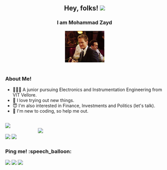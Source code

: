 <div align = center> 
<h2>Hey, folks! <img src="https://raw.githubusercontent.com/MartinHeinz/MartinHeinz/master/wave.gif" width="30px"></h2>
  <h3>I am Mohammad Zayd </h3>
  <img src = "https://github.com/Zayd1602/Zayd1602/blob/main/gifs/wink.gif" height=100/>
  <h1></h1>
  </div> 
<h3>About Me!</h3>
  <ul>
    <li> 👨🏻‍🎓 A junior pursuing Electronics and Instrumentation Engineering from VIT Vellore.
    <li> 🧐 I love trying out new things.
    <li> 😇 I'm also interested in Finance, Investments and Politics (let's talk). 
    <li> 👻 I'm new to coding, so help me out.
  </ul>  
<!--   
<h2></h2> 
<h3>Github Stats 👨‍💻</h3> 
<p align="center">
  <a href="https://github.com/Zayd1602"><span>
    <img height="48%" src="https://github-readme-stats.vercel.app/api?username=Zayd1602&count_private=true&show_icons=true&theme=radical&&include_all_commits=true"/>
    <img width="51%" src="https://github-readme-streak-stats.herokuapp.com/?user=Zayd1602&theme=radical" />
    <img height="163em" src="https://github-readme-stats-eight-theta.vercel.app/api/top-langs/?username=Zayd1602&hide=html,css,javascript,scss&layout=compact&langs_count=8&theme=radical"/>
    <img align="center" src="https://github-profile-summary-cards.vercel.app/api/cards/profile-details?username=Zayd1602&theme=dracula" />
    </span></a>
</p>
-->
<h2></h2>
<img align=left width=420 src="https://github-readme-stats.vercel.app/api?username=Zayd1602&show_icons=true&count_private=true&theme=cobalt&&include_all_commits=true"/>

<img align=right width=400 src="https://github-readme-stats.vercel.app/api/top-langs/?username=Zayd1602&show_icons=true&count_private=true&theme=cobalt"/>
<br>
<img align=center src="https://github-readme-streak-stats.herokuapp.com/?user=Zayd1602&show_icons=true&count_private=true&theme=cobalt"/>
<img align=center src="https://github-profile-summary-cards.vercel.app/api/cards/profile-details?username=Zayd1602&theme=dracula"/>

<!--
<a href="https://github.com/Zayd1602/github-readme-stats">
  <img align="center" src="https://github-readme-stats.vercel.app/api/pin/?username=Zayd1602&repo=github-readme-stats" />
</a>
<a href="https://github.com/Zayd1602/convoychat">
  <img align="center" src="https://github-readme-stats.vercel.app/api/pin/?username=Zayd1602&repo=convoychat" />
</a>
-->


<h2></h2>
<h3>Ping me! :speech_balloon:</h3>
 <p><p>
 <a href= "https://www.linkedin.com/in/md-zayd"><img src="https://img.shields.io/badge/LinkedIn-0077B5?style=for-the-badge&logo=linkedin&logoColor=white"></a>
 <a href= "https://discord.com/channels/Zayd#2162"><img src="https://img.shields.io/badge/Discord-7289DA?style=for-the-badge&logo=discord&logoColor=white"></a>
 <a href= "https://twitter.com/Md_Z16"><img src="https://img.shields.io/badge/Twitter-1DA1F2?style=for-the-badge&logo=twitter&logoColor=white"></a>
 </p>
 
<!-- 
Here are some ideas to get you started:

- 🔭 I’m currently working on ...
- 🌱 I’m currently learning ...
- 👯 I’m looking to collaborate on ...
- 🤔 I’m looking for help with ...
- 💬 Ask me about ...
- 📫 How to reach me: ...
- 😄 Pronouns: ...
- ⚡ Fun fact: ...
-->
